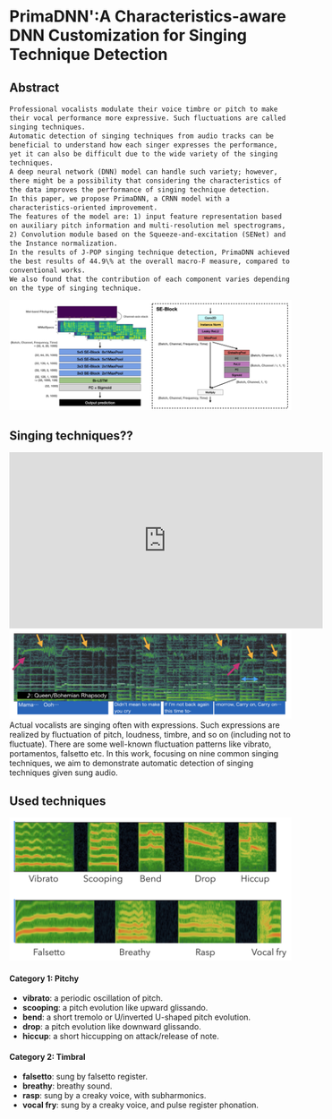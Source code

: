 # PrimaDNN':A Characteristics-aware DNN Customization for Singing Technique Detection


## Abstract
```
Professional vocalists modulate their voice timbre or pitch to make their vocal performance more expressive. Such fluctuations are called singing techniques. 
Automatic detection of singing techniques from audio tracks can be beneficial to understand how each singer expresses the performance, yet it can also be difficult due to the wide variety of the singing techniques. 
A deep neural network (DNN) model can handle such variety; however, there might be a possibility that considering the characteristics of the data improves the performance of singing technique detection. 
In this paper, we propose PrimaDNN, a CRNN model with a characteristics-oriented improvement. 
The features of the model are: 1) input feature representation based on auxiliary pitch information and multi-resolution mel spectrograms, 2) Convolution module based on the Squeeze-and-excitation (SENet) and the Instance normalization.
In the results of J-POP singing technique detection, PrimaDNN achieved the best results of 44.9\% at the overall macro-F measure, compared to conventional works.
We also found that the contribution of each component varies depending on the type of singing technique. 
```

<div style="text-align: center;">
    <img src="assets/img/overview.png" width="600px">
</div>

## Singing techniques??
<iframe width="560" height="315" src="https://www.youtube.com/embed/fJ9rUzIMcZQ?si=xRD8sWP2aXf478WY&amp;start=84" title="YouTube video player" frameborder="0" allow="accelerometer; autoplay; clipboard-write; encrypted-media; gyroscope; picture-in-picture; web-share" allowfullscreen></iframe>

<div style="text-align: center;">
    <img src="/bohemian.png" width="600px">
</div>
Actual vocalists are singing often with expressions. Such expressions are realized by fluctuation of pitch, loudness, timbre, and so on (including not to fluctuate). 
There are some well-known fluctuation patterns like vibrato, portamentos, falsetto etc. 
In this work, focusing on nine common singing techniques, we aim to demonstrate automatic detection of singing techniques given sung audio.

## Used techniques 
![Alt text](techniques.png)

#### Category 1: Pitchy
  + **vibrato**: a periodic oscillation of pitch.
  + **scooping**: a pitch evolution like upward glissando.
  + **bend**: a short tremolo or U/inverted U-shaped pitch evolution.
  + **drop**: a pitch evolution like downward glissando.
  + **hiccup**: a short hiccupping on attack/release of note.

#### Category 2: Timbral
  + **falsetto**: sung by falsetto register.
  + **breathy**: breathy sound.
  + **rasp**: sung by a creaky voice, with subharmonics.
  + **vocal fry**: sung by a creaky voice, and pulse register phonation.

